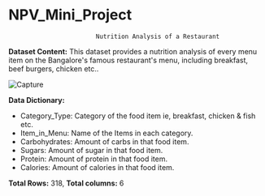 # NPV_Mini_Project
                            Nutrition Analysis of a Restaurant

**Dataset Content:**
This dataset provides a nutrition analysis of every menu item on the Bangalore's famous restaurant's menu, including breakfast, beef burgers, chicken etc..

![Capture](https://github.com/royalbaswan/NPV_Mini_Project/assets/132448830/ad197a33-4db1-43a9-833c-38a3e58b1c1d)

**Data Dictionary:**
* Category_Type: Category of the food item ie, breakfast, chicken & fish etc.
* Item_in_Menu: Name of the Items in each category.
* Carbohydrates: Amount of carbs in that food item.
* Sugars: Amount of sugar in that food item.
* Protein: Amount of protein in that food item.
* Calories: Amount of calories in that food item.

**Total Rows:** 318, 
**Total columns:** 6
